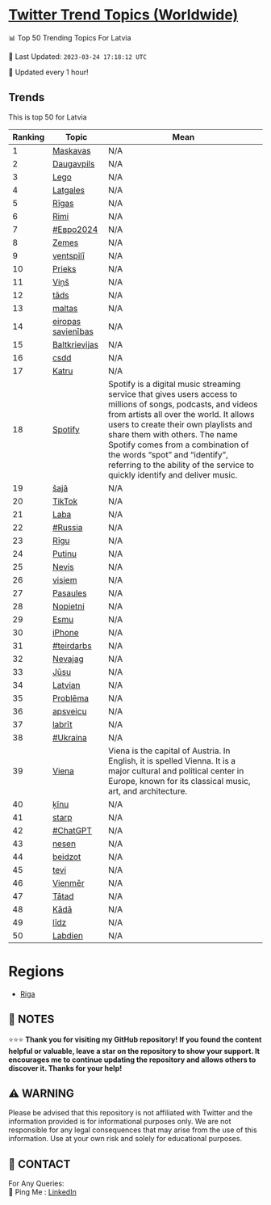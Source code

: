 [Twitter Trend Topics (Worldwide)](https://github.com/ErcinDedeoglu/Twitter-Trend-Topics)
==========


📊 Top 50 Trending Topics For Latvia

📆 Last Updated: `2023-03-24 17:18:12 UTC`

🔧 Updated every 1 hour!


## Trends

This is top 50 for Latvia

| Ranking | Topic | Mean |
| ------- | ------------ | ------------ |
| 1 | [Maskavas](http://twitter.com/search?q=Maskavas) | N/A |
| 2 | [Daugavpils](http://twitter.com/search?q=Daugavpils) | N/A |
| 3 | [Lego](http://twitter.com/search?q=Lego) | N/A |
| 4 | [Latgales](http://twitter.com/search?q=Latgales) | N/A |
| 5 | [Rīgas](http://twitter.com/search?q=R%c4%abgas) | N/A |
| 6 | [Rimi](http://twitter.com/search?q=Rimi) | N/A |
| 7 | [#Евро2024](http://twitter.com/search?q=%23%d0%95%d0%b2%d1%80%d0%be2024) | N/A |
| 8 | [Zemes](http://twitter.com/search?q=Zemes) | N/A |
| 9 | [ventspilī](http://twitter.com/search?q=ventspil%c4%ab) | N/A |
| 10 | [Prieks](http://twitter.com/search?q=Prieks) | N/A |
| 11 | [Viņš](http://twitter.com/search?q=Vi%c5%86%c5%a1) | N/A |
| 12 | [tāds](http://twitter.com/search?q=t%c4%81ds) | N/A |
| 13 | [maltas](http://twitter.com/search?q=maltas) | N/A |
| 14 | [eiropas savienības](http://twitter.com/search?q=eiropas+savien%c4%abbas) | N/A |
| 15 | [Baltkrievijas](http://twitter.com/search?q=Baltkrievijas) | N/A |
| 16 | [csdd](http://twitter.com/search?q=csdd) | N/A |
| 17 | [Katru](http://twitter.com/search?q=Katru) | N/A |
| 18 | [Spotify](http://twitter.com/search?q=Spotify) | Spotify is a digital music streaming service that gives users access to millions of songs, podcasts, and videos from artists all over the world. It allows users to create their own playlists and share them with others. The name Spotify comes from a combination of the words “spot” and “identify”, referring to the ability of the service to quickly identify and deliver music. |
| 19 | [šajā](http://twitter.com/search?q=%c5%a1aj%c4%81) | N/A |
| 20 | [TikTok](http://twitter.com/search?q=TikTok) | N/A |
| 21 | [Laba](http://twitter.com/search?q=Laba) | N/A |
| 22 | [#Russia](http://twitter.com/search?q=%23Russia) | N/A |
| 23 | [Rīgu](http://twitter.com/search?q=R%c4%abgu) | N/A |
| 24 | [Putinu](http://twitter.com/search?q=Putinu) | N/A |
| 25 | [Nevis](http://twitter.com/search?q=Nevis) | N/A |
| 26 | [visiem](http://twitter.com/search?q=visiem) | N/A |
| 27 | [Pasaules](http://twitter.com/search?q=Pasaules) | N/A |
| 28 | [Nopietni](http://twitter.com/search?q=Nopietni) | N/A |
| 29 | [Esmu](http://twitter.com/search?q=Esmu) | N/A |
| 30 | [iPhone](http://twitter.com/search?q=iPhone) | N/A |
| 31 | [#teirdarbs](http://twitter.com/search?q=%23teirdarbs) | N/A |
| 32 | [Nevajag](http://twitter.com/search?q=Nevajag) | N/A |
| 33 | [Jūsu](http://twitter.com/search?q=J%c5%absu) | N/A |
| 34 | [Latvian](http://twitter.com/search?q=Latvian) | N/A |
| 35 | [Problēma](http://twitter.com/search?q=Probl%c4%93ma) | N/A |
| 36 | [apsveicu](http://twitter.com/search?q=apsveicu) | N/A |
| 37 | [labrīt](http://twitter.com/search?q=labr%c4%abt) | N/A |
| 38 | [#Ukraina](http://twitter.com/search?q=%23Ukraina) | N/A |
| 39 | [Viena](http://twitter.com/search?q=Viena) | Viena is the capital of Austria. In English, it is spelled Vienna. It is a major cultural and political center in Europe, known for its classical music, art, and architecture. |
| 40 | [ķīnu](http://twitter.com/search?q=%c4%b7%c4%abnu) | N/A |
| 41 | [starp](http://twitter.com/search?q=starp) | N/A |
| 42 | [#ChatGPT](http://twitter.com/search?q=%23ChatGPT) | N/A |
| 43 | [nesen](http://twitter.com/search?q=nesen) | N/A |
| 44 | [beidzot](http://twitter.com/search?q=beidzot) | N/A |
| 45 | [tevi](http://twitter.com/search?q=tevi) | N/A |
| 46 | [Vienmēr](http://twitter.com/search?q=Vienm%c4%93r) | N/A |
| 47 | [Tātad](http://twitter.com/search?q=T%c4%81tad) | N/A |
| 48 | [Kādā](http://twitter.com/search?q=K%c4%81d%c4%81) | N/A |
| 49 | [līdz](http://twitter.com/search?q=l%c4%abdz) | N/A |
| 50 | [Labdien](http://twitter.com/search?q=Labdien) | N/A |



# Regions

* [Riga](</Latvia/Riga.md>)



## 📝 NOTES

⭐⭐⭐ **Thank you for visiting my GitHub repository! If you found the content helpful or valuable, leave a star on the repository to show your support. It encourages me to continue updating the repository and allows others to discover it. Thanks for your help!**


## ⚠️ WARNING

Please be advised that this repository is not affiliated with Twitter and the information provided is for informational purposes only. We are not responsible for any legal consequences that may arise from the use of this information. Use at your own risk and solely for educational purposes.


## 📨 CONTACT

 For Any Queries:  
            🏓 Ping Me : [LinkedIn](https://www.linkedin.com/in/ercindedeoglu/)
